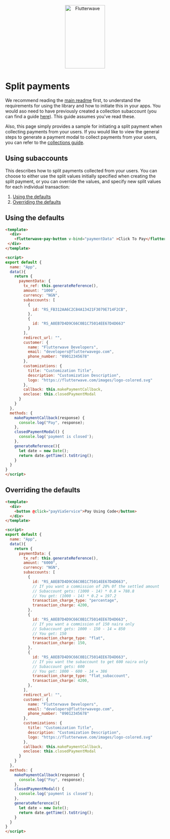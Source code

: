 <p align="center">
    <img title="Flutterwave" height="200" src="https://flutterwave.com/images/logo/full.svg" width="50%"/>
</p>

# Split payments

We recommend reading the [main readme](/README.md) first, to understand the requirements for using the library and how to initiate this in your apps. You would aso need to have previously created a collection subaccount (you can find a guide [here](https://developer.flutterwave.com/docs/collecting-payments/split-payments)). This guide assumes you've read these.

Also, this page simply provides a sample for initiating a split payment when collecting payments from your users. If you would like to view the general steps to generate a payment modal to collect payments from your users, you can refer to the [collections guide](documentation/collections.md).


## Using subaccounts

This describes how to split payments collected from your users. You can choose to either use the split values initially specified when creating the split payment, or you can override the values, and specify new split values for each individual transaction:
1. [Using the defaults](#using-the-defaults)
2. [Overriding the defaults](#overriding-the-defaults)

## Using the defaults

```html
<template>
  <div>
    <flutterwave-pay-button v-bind="paymentData" >Click To Pay</flutterwave-pay-button>
 </div>
</template>

<script>
export default {
  name: "App",
  data(){
    return {
      paymentData: {
        tx_ref: this.generateReference(),
        amount: "1000",
        currency: "NGN",
        subaccounts: [
          {
            id: "RS_FB312AA6C2C84A13421F3079E714F2CB",
          },
          {
            id: "RS_A8EB7D4D9C66C0B1C75014EE67D4D663"
          }
        ],
        redirect_url: "",
        customer: {
          name: "Flutterwave Developers",
          email: "developers@flutterwavego.com",
          phone_number: "09012345678"
        },
        customizations: {
          title: "Customization Title",
          description: "Customization Description",
          logo: "https://flutterwave.com/images/logo-colored.svg"
        },
        callback: this.makePaymentCallback,
        onclose: this.closedPaymentModal
      }
    }
  },
  methods: {
    makePaymentCallback(response) {
      console.log("Pay", response);
    },
    closedPaymentModal() {
      console.log('payment is closed');
    },
    generateReference(){
      let date = new Date();
      return date.getTime().toString();
    }
  }
}
</script>

```


## Overriding the defaults

```html
<template>
  <div>
    <button @click="payViaService">Pay Using Code</button>
  </div>
</template>

<script>
export default {
  name: "App",
  data(){
    return {
      paymentData: {
        tx_ref: this.generateReference(),
        amount: "6000",
        currency: "NGN",
        subaccounts: [
          {
            id: "RS_A8EB7D4D9C66C0B1C75014EE67D4D663",
            // If you want a commission of 20% 0f the settled amount
            // Subaccount gets: (1000 - 14) * 0.8 = 788.8
            // You get: (1000 - 14) * 0.2 = 197.2
            transaction_charge_type: "percentage",
            transaction_charge: 4200,
          },
          {
            id: "RS_A8EB7D4D9C66C0B1C75014EE67D4D663",
            // If you want a commission of 150 naira only
            // Subaccount gets: 1000 - 150 - 14 = 850
            // You get: 150
            transaction_charge_type: "flat",
            transaction_charge: 150,
          },
          {
            id: "RS_A8EB7D4D9C66C0B1C75014EE67D4D663",
            // If you want the subaccount to get 600 naira only
            // Subaccount gets: 600
            // You get: 1000 - 600 - 14 = 386
            transaction_charge_type: "flat_subaccount",
            transaction_charge: 4200,
          },
        ],
        redirect_url: "",
        customer: {
          name: "Flutterwave Developers",
          email: "developers@flutterwavego.com",
          phone_number: "09012345678"
        },
        customizations: {
          title: "Customization Title",
          description: "Customization Description",
          logo: "https://flutterwave.com/images/logo-colored.svg"
        },
        callback: this.makePaymentCallback,
        onclose: this.closedPaymentModal
      }
    }
  },
  methods: {
    makePaymentCallback(response) {
      console.log("Pay", response);
    },
    closedPaymentModal() {
      console.log('payment is closed');
    },
    generateReference(){
      let date = new Date();
      return date.getTime().toString();
    }
  }
}
</script>

```
